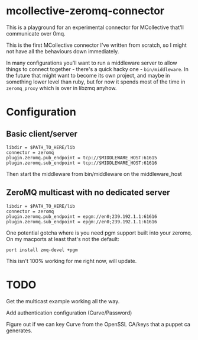 # mcollective-zeromq-connector

This is a playground for an experimental connector for
MCollective that'll communicate over 0mq.

This is the first MCollective connector I've written from scratch,
so I might not have all the behaviours down immediately.

In many configurations you'll want to run a middleware server to
allow things to connect together - there's a quick hacky one -
`bin/middleware`.  In the future that might want to become its own
project, and maybe in something lower level than ruby, but for now
it spends most of the time in `zeromq_proxy` which is over in libzmq
anyhow.

# Configuration

## Basic client/server

```
libdir = $PATH_TO_HERE/lib
connector = zeromq
plugin.zeromq.pub_endpoint = tcp://$MIDDLEWARE_HOST:61615
plugin.zeromq.sub_endpoint = tcp://$MIDDLEWARE_HOST:61616
```

Then start the middleware from bin/middleware on the middleware\_host

## ZeroMQ multicast with no dedicated server

```
libdir = $PATH_TO_HERE/lib
connector = zeromq
plugin.zeromq.pub_endpoint = epgm://en0;239.192.1.1:61616
plugin.zeromq.sub_endpoint = epgm://en0;239.192.1.1:61616
```

One potential gotcha where is you need pgm support built into your zeromq.
On my macports at least that's not the default:

    port install zmq-devel +pgm

This isn't 100% working for me right now, will update.

# TODO

Get the multicast example working all the way.

Add authentication configuration (Curve/Password)

Figure out if we can key Curve from the OpenSSL CA/keys that a
puppet ca generates.

